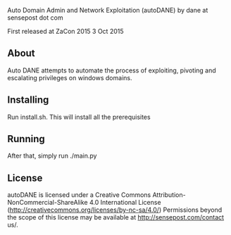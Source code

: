 Auto Domain Admin and Network Exploitation (autoDANE)
by dane at sensepost dot com

First released at ZaCon 2015 3 Oct 2015

About
-----

Auto DANE attempts to automate the process of exploiting, pivoting and escalating privileges on windows domains.

Installing
----------

Run install.sh. This will install all the prerequisites

Running
-------

After that, simply run ./main.py

License
-------

autoDANE is licensed under a Creative Commons Attribution-NonCommercial-ShareAlike 4.0 International License (http://creativecommons.org/licenses/by-nc-sa/4.0/) Permissions beyond the scope of this license may be available at http://sensepost.com/contact us/. 
